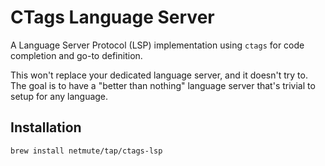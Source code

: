 # CTags Language Server

A Language Server Protocol (LSP) implementation using `ctags` for code completion and go-to definition.

This won't replace your dedicated language server, and it doesn't try to. The goal is to have a "better than nothing" language server that's trivial to setup for any language.

## Installation

```
brew install netmute/tap/ctags-lsp
```
